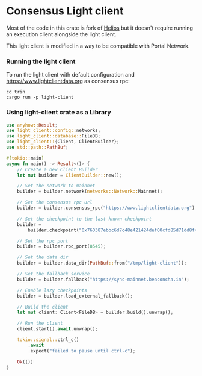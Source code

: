 # Consensus Light client

Most of the code in this crate is fork of [Helios](https://github.com/a16z/helios) but it doesn't require running
an execution client alongside the light client.

This light client is modified in a way to be compatible with Portal Network.

### Running the light client

To run the light client with default configuration and https://www.lightclientdata.org as consensus rpc:

```shell
cd trin
cargo run -p light-client
```

### Using light-client crate as a Library

```rust
use anyhow::Result;
use light_client::config::networks;
use light_client::database::FileDB;
use light_client::{Client, ClientBuilder};
use std::path::PathBuf;

#[tokio::main]
async fn main() -> Result<()> {
    // Create a new Client Builder
    let mut builder = ClientBuilder::new();

    // Set the network to mainnet
    builder = builder.network(networks::Network::Mainnet);

    // Set the consensus rpc url
    builder = builder.consensus_rpc("https://www.lightclientdata.org");

    // Set the checkpoint to the last known checkpoint
    builder =
        builder.checkpoint("0x760387ebbc6d7c48e421424def00cfd85d71dd8f4ea3a9c0bb2f01b684553a6d");

    // Set the rpc port
    builder = builder.rpc_port(8545);

    // Set the data dir
    builder = builder.data_dir(PathBuf::from("/tmp/light-client"));

    // Set the fallback service
    builder = builder.fallback("https://sync-mainnet.beaconcha.in");

    // Enable lazy checkpoints
    builder = builder.load_external_fallback();

    // Build the client
    let mut client: Client<FileDB> = builder.build().unwrap();

    // Run the client
    client.start().await.unwrap();

    tokio::signal::ctrl_c()
        .await
        .expect("failed to pause until ctrl-c");

    Ok(())
}
```